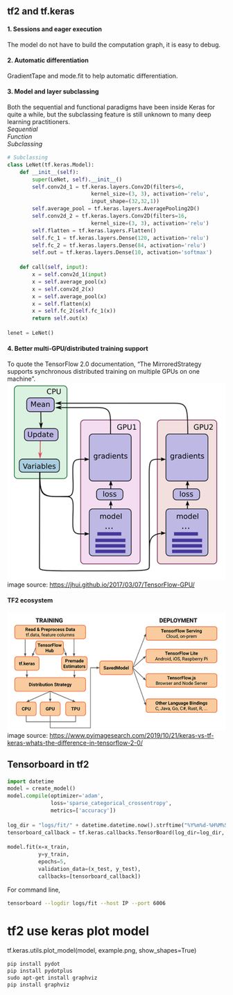 ## tf2 and tf.keras  
#### 1. Sessions and eager execution  
The model do not have to build the computation graph, it is easy to debug.  
#### 2. Automatic differentiation  
GradientTape and mode.fit to help automatic differentiation.  
#### 3. Model and layer subclassing  
Both the sequential and functional paradigms have been inside Keras for quite a while, but the subclassing feature is still unknown to many deep learning practitioners.  
*Sequential*  
*Function*  
*Subclassing*  

```python
# Subclassing
class LeNet(tf.keras.Model):
    def __init__(self):
        super(LeNet, self).__init__()
        self.conv2d_1 = tf.keras.layers.Conv2D(filters=6, 
                           kernel_size=(3, 3), activation='relu', 
                           input_shape=(32,32,1))
        self.average_pool = tf.keras.layers.AveragePooling2D()
        self.conv2d_2 = tf.keras.layers.Conv2D(filters=16, 
                           kernel_size=(3, 3), activation='relu')
        self.flatten = tf.keras.layers.Flatten()
        self.fc_1 = tf.keras.layers.Dense(120, activation='relu')
        self.fc_2 = tf.keras.layers.Dense(84, activation='relu')
        self.out = tf.keras.layers.Dense(10, activation='softmax')
        
    def call(self, input):
        x = self.conv2d_1(input)
        x = self.average_pool(x)
        x = self.conv2d_2(x)
        x = self.average_pool(x)
        x = self.flatten(x)
        x = self.fc_2(self.fc_1(x))
        return self.out(x)
    
lenet = LeNet()
```
#### 4. Better multi-GPU/distributed training support  
To quote the TensorFlow 2.0 documentation, “The MirroredStrategy supports synchronous distributed training on multiple GPUs on one machine”.  
![image](https://github.com/allen050883/Deeplearning/blob/master/tensorflow2_tutorial/mirroredstrategy.png)  
image source: https://jhui.github.io/2017/03/07/TensorFlow-GPU/  
  
  
#### TF2 ecosystem  
![image](https://github.com/allen050883/Deeplearning/blob/master/tensorflow2_tutorial/tf2_ecosystem.png)  
image source: https://www.pyimagesearch.com/2019/10/21/keras-vs-tf-keras-whats-the-difference-in-tensorflow-2-0/  
  
## Tensorboard in tf2  
  
```python
import datetime
model = create_model()
model.compile(optimizer='adam',
              loss='sparse_categorical_crossentropy',
              metrics=['accuracy'])

log_dir = "logs/fit/" + datetime.datetime.now().strftime("%Y%m%d-%H%M%S")
tensorboard_callback = tf.keras.callbacks.TensorBoard(log_dir=log_dir, histogram_freq=1)

model.fit(x=x_train, 
          y=y_train, 
          epochs=5, 
          validation_data=(x_test, y_test), 
          callbacks=[tensorboard_callback])
```
  
For command line,  
```bash
tensorboard --logdir logs/fit --host IP --port 6006
```


# tf2 use keras plot model
tf.keras.utils.plot_model(model, example.png, show_shapes=True)
```
pip install pydot
pip install pydotplus
sudo apt-get install graphviz
pip install graphviz
```
